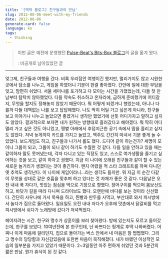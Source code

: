 ```yaml
---
title: '[맥박 블로그] 친구들과의 만남'
slug: 2012-08-06-meet-with-my-friends
date: 2012-08-06
generate-card: false
language: ko
tags:
  - thinking
---
```


> 이번 글은 예전에 운영했던 [Pulse-Beat's Bits-Box 블로그](https://pulsebeat.tistory.com/)의 글을 옮겨 왔다.
>
> : 비공개로 남아있었던 글

---

엊그제, 친구들과 여행을 갔다. 비록 우리집안 여행이긴 했지만, 멀리가지도 않고 시원한 곳에서 담소를 나누고, 게임을 하였더니 기분이 한결 좋아졌다. 간만에 일에 대한 부담을 잊고, 맘편히 쉬었다. 서울 세미나를 포기하고 다 모이는 시간을 가졌었는데, 다들 첫 만남부터 탐탁치 않아했었다. 다들 약속도 취소하고 온자리에, 급하게 준비했기에 어디갈지, 무엇을 할지도 정해놓지 않았기 때문이다. 뭐 어떻게 되겠거니 했었는데, 아니나 다를까 다들 대책없는 나를 보고 답답해했다. 나도 딱히 어딜 가고 싶은게 아니라, 친구들 보고 이야기나 나누고 놀았으면 좋겠거니 생각만 했었기에 선뜻 어디가자고 말하고 싶지도 않았다. 결과적으로 보자면 내가 원하는 방향대로 흘러갔다고 해야겠다. 뭐 딱히 어디 멀리 가고 싶은 것도 아니었고, 땡볕 아래에서 후덥지근한 공기 속에서 땀을 흘리고 싶지도 않았다. 저녁 늦게까지 카드를 가지고 놀았고, 맥주도 간간히 마셔서 기분 좋게 놀 수 있었다. 보드게임도 하고, 친구들과 나가서 롤도 했다. 드디어 같이 하는건가? 세명이 모이니 그룹이 되고, 그룹이 되니 같이 하기도 수월한 것 같다. 다들 일을 안하고 있을 때는 같이하자 말도 못꺼냈는데, 각자 다니고 있는 직장도 있고, 스스로 여가생활을 즐기고 싶어하는 것을 보고, 같이 하자고 권했다. 지금 이 나이에 오래된 친구들과 같이 할 수 있는 새로운 놀거리가 생겼다는 것이 좋긴하다. 왠지 어렸을 적 스타 크래프트를 하며 다니던 옛 추억도 생각난다. 이 나이에 게임이라니...라는 생각도 들지만. 뭐 지금 이 순간 다같이 무엇을 상대로 같은 호흡을 맞추며 하고 있다는 것 자체가 좋은 것 같다. 다음날은 오전 내내 푹 자다가, 맛있는 점심을 먹으로 기장으로 향했다. 장어구이를 먹으며 몸보신도 하고, 바닷가 길을 따라 다니며 드라이브도 했다. 오랜만에 바다를 보는 것이라 신선했다. 간단히 사우나에 가서 목욕을 하고, 찐빵과 만두를 사먹고, 부산대로 와서 피시방에서 놀다가 집으로 돌아왔다. 일요일도 오전 내내 자다가 오후에 맛촌에서 닭갈비를 먹고 피시방에서 쉬다가 노래방에 갔다가 저녁먹었다.

헤어지려는 시간. 한구와 명수가 상훈이를 보러 찾아왔다. 방에 있는지도 모르고 들어갔는데, 한구를 보았다. 10여년전에 본 한구인데, 난 바쁘다는 핑계로 후딱 나와버렸다. 어찌나 이게 마음에 걸리던지, 집으로 돌아가는 버스 안에서 내 마음은 참 찝찝했다. 그리고 명수의 당당함과 자신감있음에 또한번 마음이 묵직해졌다. 내가 바랬던 이상적인 모습의 일부분을 가지고 있었기 때문이다. 2~3일동안 아주 편하게 쉬었던 것과 5분간의 짧은 만남. 뭔가 휴식이 된 것 같다.
